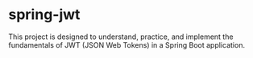 # spring-jwt
This project is designed to understand, practice, and implement the fundamentals of JWT (JSON Web Tokens) in a Spring Boot application.
